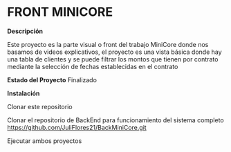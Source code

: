 # FRONT MINICORE #

**Descripción**

Este proyecto es la parte visual o front del trabajo MiniCore donde nos basamos de videos explicativos, el proyecto es una vista básica donde hay una tabla de clientes y se puede filtrar los montos 
que tienen por contrato mediante la selección de fechas establecidas en el contrato

**Estado del Proyecto**
Finalizado


**Instalación**

Clonar este repositorio

Clonar el repositorio de BackEnd para funcionamiento del sistema completo https://github.com/JuliFlores21/BackMiniCore.git

Ejecutar ambos proyectos
